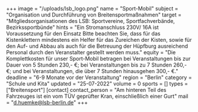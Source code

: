 +++
image = "/uploads/lsb_logo.png"
name = "Sport-Mobil"
subject = "Organisation und Durchführung von Breitensportmaßnahmen"
target = "Mitgliedsorganisationen des LSB: Sportvereine, Sportfachverbände, Bezirkssportbünde"
hints = "Ein Stromanschluss 230V/ 16A ist Voraussetzung für den Einsatz Bitte beachten Sie, dass für das Kistenklettern mindestens ein Helfer für das Zureichen der Kisten, sowie für den Auf- und Abbau als auch für die Betreuung der Hüpfburg ausreichend Personal durch den Veranstalter gestellt werden muss."
equity = "Die Komplettkosten für unser Sport-Mobil betragen bei Veranstaltungen bis zur Dauer von 5 Stunden 230,- €; bei Veranstaltungen bis zu 7 Stunden 260,- €; und bei Veranstaltungen, die über 7 Stunden hinausgehen 300,- €."
deadline = "6-9 Monate vor der Veranstaltung"
region = "Berlin"
category = "Schule und Kita"
updated = "25-07-2022"
volume = 0
sports = []
types = ["Breitensport"]
[contact]
contact_person = "Am hinteren Teil des Fahrzeuges ist ein vom TÜV geprüfter Kran, einschließlich einer Gurt"
mail = "d.huemke@lsb-berlin.de"
+++